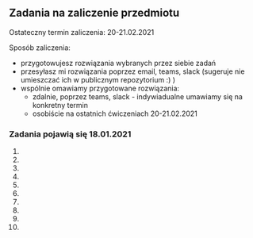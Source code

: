 ## Zadania na zaliczenie przedmiotu

Ostateczny termin zaliczenia: 20-21.02.2021

Sposób zaliczenia:
- przygotowujesz rozwiązania wybranych przez siebie zadań
- przesyłasz mi rozwiązania poprzez email, teams, slack (sugeruje nie umieszczać ich w publicznym repozytorium :) )
- wspólnie omawiamy przygotowane rozwiązania:
    - zdalnie, poprzez teams, slack - indywiadualne umawiamy się na konkretny termin
    - osobiście na ostatnich ćwiczeniach 20-21.02.2021

### **Zadania pojawią się 18.01.2021**

1.
2.
3.
4.
5.
6.
7.
8.
9.
10.
